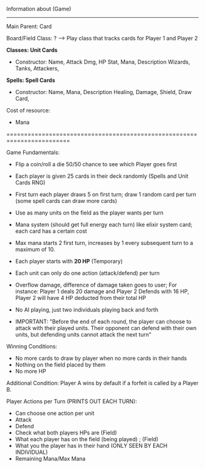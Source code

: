 Information about (Game)

----------------------------------------------------

Main Parent: Card 

Board/Field Class: ? --> Play class that tracks cards for Player 1 and Player 2

**Classes: Unit Cards**
- Constructor: Name, Attack Dmg, HP Stat, Mana, Description
Wizards, 
Tanks, 
Attackers, 

**Spells: Spell Cards**
- Constructor: Name, Mana, Description
Healing, 
Damage, 
Shield, 
Draw Card, 

Cost of resource:
- Mana

========================================================================

Game Fundamentals:

- Flip a coin/roll a die 50/50 chance to see which Player goes first
- Each player is given 25 cards in their deck randomly (Spells and Unit Cards RNG)
- First turn each player draws 5 on first turn; draw 1 random card per turn (some spell cards can draw more cards)
- Use as many units on the field as the player wants per turn 
- Mana system (should get full energy each turn) like elixir system card; each card has a certain cost
- Max mana starts 2 first turn, increases by 1 every subsequent turn to a maximum of 10.
- Each player starts with **20 HP** (Temporary)
- Each unit can only do one action (attack/defend) per turn
- Overflow damage, difference of damage taken goes to user; For instance: Player 1 deals 20 damage and Player 2 Defends with 16 HP, Player 2 will have 4 HP deducted from their total HP

- No AI playing, just two individuals playing back and forth
- IMPORTANT: "Before the end of each round, the player can choose to attack with their played units. Their opponent can defend with their own units, but defending units cannot attack the next turn"

Winning Conditions:

- No more cards to draw by player when no more cards in their hands
- Nothing on the field placed by them
- No more HP

Additional Condition: Player A wins by default if a forfeit is called by a Player B. 

Player Actions per Turn (PRINTS OUT EACH TURN):
- Can choose one action per unit
- Attack
- Defend
- Check what both players HPs are (Field)
- What each player has on the field (being played) ; (Field)
- What you the player has in their hand (ONLY SEEN BY EACH INDIVIDUAL)
- Remaining Mana/Max Mana
